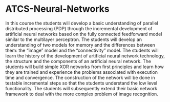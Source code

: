 # ATCS-Neural-Networks
In this course the students will develop a basic understanding of parallel distributed processing (PDP) through the incremental development of artificial neural networks based on the fully connected feedforward model similar to the multilayer perceptron. The students will develop an understanding of two models for memory and the differences between them: the “image” model and the “connectivity” model. The students will learn the history of the development of artificial neural network technology, the structure and the components of an artificial neural network. The students will build simple XOR networks from first principles and learn how they are trained and experience the problems associated with execution time and convergence. The construction of the network will be done in testable incremental steps so that the students understand the low level functionality. The students will subsequently extend their basic network framework to deal with the more complex problem of image recognition.
